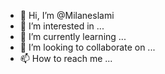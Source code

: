 - 👋 Hi, I’m @Milaneslami
- 👀 I’m interested in ...
- 🌱 I’m currently learning ...
- 💞️ I’m looking to collaborate on ...
- 📫 How to reach me ...

<!---
Milaneslami/Milaneslami is a ✨ special ✨ repository because its `README.md` (this file) appears on your GitHub profile.
You can click the Preview link to take a look at your changes.
--->
